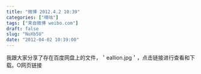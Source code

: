 ```yaml
---
title: "微博 2012.4.2 10:39"
categories: ["嘀咕"]
tags: ["来自微博 weibo.com"]
draft: false
slug: "NuXb5U"
date: "2012-04-02 10:39:00"
---
```


<p>我跟大家分享了存在百度网盘上的文件，＇eallion.jpg＇，点击链接进行查看和下载。O网页链接 ​​​​</p>
